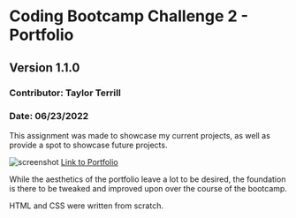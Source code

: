 # Coding Bootcamp Challenge 2 - Portfolio
## Version 1.1.0 
### Contributor: Taylor Terrill
### Date: 06/23/2022

This assignment was made to showcase my current projects, as well as provide a spot to showcase future projects.

<image src=assets\images\webpage-screenshot.png alt="screenshot">
<a href="https://taylorterrill.github.io/taylor-terrill-dev-portfolio/">Link to Portfolio</a>

While the aesthetics of the portfolio leave a lot to be desired, the foundation is there to be tweaked and improved upon over the course of the bootcamp.

HTML and CSS were written from scratch.
